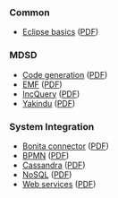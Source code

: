 ### Common

* [Eclipse basics](eclipse_basics) ([PDF](http://ftsrg.github.io/mdsd/2014/eclipse_basics.pdf))

### MDSD

* [Code generation](code_generation) ([PDF](http://ftsrg.github.io/mdsd/2014/eclipse_basics.pdf))
* [EMF](emf) ([PDF](http://ftsrg.github.io/mdsd/2014/emf.pdf))
* [IncQuery](incquery) ([PDF](http://ftsrg.github.io/mdsd/2014/incquery.pdf))
* [Yakindu](yakindu) ([PDF](http://ftsrg.github.io/mdsd/2014/yakindu.pdf))

### System Integration

* [Bonita connector](bonita_connector) ([PDF](http://ftsrg.github.io/mdsd/2014/bonita_connector.pdf))
* [BPMN](bpmn) ([PDF](http://ftsrg.github.io/mdsd/2014/bpmn.pdf))
* [Cassandra](cassandra) ([PDF](http://ftsrg.github.io/mdsd/2014/cassandra.pdf))
* [NoSQL](nosql) ([PDF](http://ftsrg.github.io/mdsd/2014/nosql.pdf))
* [Web services](web_services) ([PDF](http://ftsrg.github.io/mdsd/2014/web_services.pdf))
